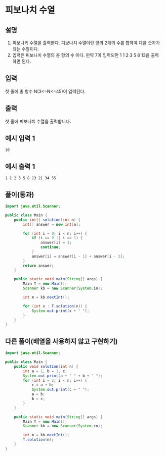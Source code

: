 # 피보나치 수열

## 설명

1) 피보나키 수열을 출력한다. 피보나치 수열이란 앞의 2개의 수를 합하여 다음 숫자가 되는 수열이다.   
2) 입력은 피보나치 수열의 총 항의 수 이다. 만약 7이 입력되면 1 1 2 3 5 8 13을 출력하면 된다.

## 입력

첫 줄에 총 항수 N(3<=N<=45)이 입력된다.

## 출력

첫 줄에 피보나치 수열을 출력합니다.

## 예시 입력 1

```
10
```

## 예시 출력 1

```
1 1 2 3 5 8 13 21 34 55
```

## 풀이(통과)

```java
import java.util.Scanner;

public class Main {
    public int[] solution(int n) {
        int[] answer = new int[n];

        for (int i = 0; i < n; i++) {
            if (i == 0 || i == 1) {
                answer[i] = 1;
                continue;
            }
            answer[i] = answer[i - 1] + answer[i - 2];
        }
        return answer;
    }

    public static void main(String[] args) {
        Main T = new Main();
        Scanner kb = new Scanner(System.in);

        int n = kb.nextInt();

        for (int x : T.solution(n)) {
            System.out.print(x + " ");
        }
    }
}
```

## 다른 풀이(배열을 사용하지 않고 구현하기)

```java
import java.util.Scanner;

public class Main {
    public void solution(int n) {
        int a = 1, b = 1, c;
        System.out.print(a + " " + b + " ");
        for (int i = 2; i < n; i++) {
            c = a + b;
            System.out.print(c + " ");
            a = b;
            b = c;
        }
    }

    public static void main(String[] args) {
        Main T = new Main();
        Scanner kb = new Scanner(System.in);

        int n = kb.nextInt();
        T.solution(n);
    }
}
```